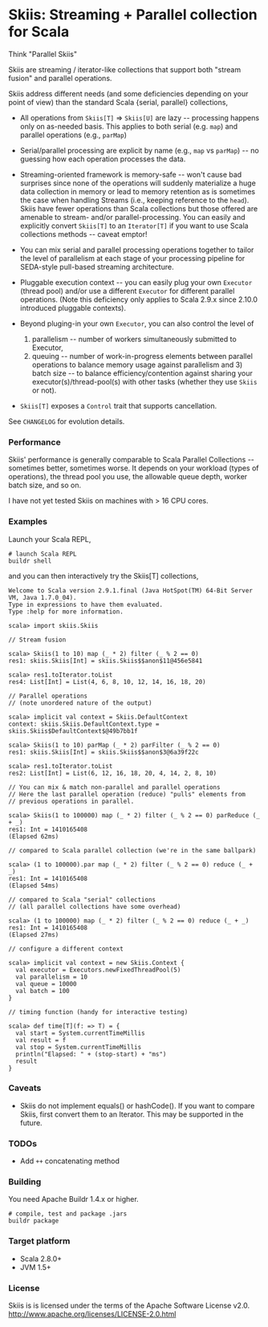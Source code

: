 Skiis: Streaming + Parallel collection for Scala
================================================

Think "Parallel Skiis"

Skiis are streaming / iterator-like collections that support both
"stream fusion" and parallel operations.

Skiis address different needs (and some deficiencies depending on your point of
view) than the standard Scala {serial, parallel} collections,

* All operations from `Skiis[T]` => `Skiis[U]` are lazy -- processing
  happens only on as-needed basis.  This applies to both serial (e.g. `map`) and
  parallel operations (e.g., `parMap`)

* Serial/parallel processing are explicit by name (e.g., `map` vs `parMap`) --
  no guessing how each operation processes the data.

* Streaming-oriented framework is memory-safe -- won't cause bad surprises
  since none of the operations will suddenly materialize a huge data collection
  in memory or lead to memory retention as is sometimes the case when handling
  Streams (i.e., keeping reference to the `head`).  Skiis have fewer operations
  than Scala collections but those offered are amenable to stream-  and/or
  parallel-processing.  You can easily and explicitly convert `Skiis[T]` to an
  `Iterator[T]` if you want to use Scala collections methods -- caveat emptor!

* You can mix serial and parallel processing operations together to tailor the
  level of parallelism at each stage of your processing pipeline for SEDA-style
  pull-based streaming architecture.

* Pluggable execution context -- you can easily plug your own `Executor`
  (thread pool) and/or use a different `Executor` for different parallel operations.  (Note this deficiency only applies to Scala 2.9.x since 2.10.0
  introduced pluggable contexts).

* Beyond pluging-in your own `Executor`, you can also control the level of
  1) parallelism -- number of workers simultaneously submitted to Executor,
  2) queuing -- number of work-in-progress elements between parallel operations
  to balance memory usage against parallelism and 3) batch size -- to balance
  efficiency/contention against sharing your executor(s)/thread-pool(s)
  with other tasks (whether they use `Skiis` or not).

* `Skiis[T]` exposes a `Control` trait that supports cancellation.

See `CHANGELOG` for evolution details.

### Performance ###

Skiis' performance is generally comparable to Scala Parallel Collections --
sometimes better, sometimes worse. It depends on your workload (types of
operations), the thread pool you use, the allowable queue depth, worker batch
size, and so on.

I have not yet tested Skiis on machines with > 16 CPU cores.

### Examples ###

Launch your Scala REPL,

    # launch Scala REPL
    buildr shell

and you can then interactively try the Skiis[T] collections,

    Welcome to Scala version 2.9.1.final (Java HotSpot(TM) 64-Bit Server VM, Java 1.7.0_04).
    Type in expressions to have them evaluated.
    Type :help for more information.

    scala> import skiis.Skiis

    // Stream fusion

    scala> Skiis(1 to 10) map (_ * 2) filter (_ % 2 == 0)
    res1: skiis.Skiis[Int] = skiis.Skiis$$anon$11@456e5841

    scala> res1.toIterator.toList
    res4: List[Int] = List(4, 6, 8, 10, 12, 14, 16, 18, 20)

    // Parallel operations
    // (note unordered nature of the output)

    scala> implicit val context = Skiis.DefaultContext
    context: skiis.Skiis.DefaultContext.type = skiis.Skiis$DefaultContext$@49b7bb1f

    scala> Skiis(1 to 10) parMap (_ * 2) parFilter (_ % 2 == 0)
    res1: skiis.Skiis[Int] = skiis.Skiis$$anon$3@6a39f22c

    scala> res1.toIterator.toList
    res2: List[Int] = List(6, 12, 16, 18, 20, 4, 14, 2, 8, 10)

    // You can mix & match non-parallel and parallel operations
    // Here the last parallel operation (reduce) "pulls" elements from
    // previous operations in parallel.

    scala> Skiis(1 to 100000) map (_ * 2) filter (_ % 2 == 0) parReduce (_ + _)
    res1: Int = 1410165408
    (Elapsed 62ms)

    // compared to Scala parallel collection (we're in the same ballpark)

    scala> (1 to 100000).par map (_ * 2) filter (_ % 2 == 0) reduce (_ + _)
    res1: Int = 1410165408
    (Elapsed 54ms)

    // compared to Scala "serial" collections
    // (all parallel collections have some overhead)

    scala> (1 to 100000) map (_ * 2) filter (_ % 2 == 0) reduce (_ + _)
    res1: Int = 1410165408
    (Elapsed 27ms)

    // configure a different context

    scala> implicit val context = new Skiis.Context {
      val executor = Executors.newFixedThreadPool(5)
      val parallelism = 10
      val queue = 10000
      val batch = 100
    }

    // timing function (handy for interactive testing)

    scala> def time[T](f: => T) = {
      val start = System.currentTimeMillis
      val result = f
      val stop = System.currentTimeMillis
      println("Elapsed: " + (stop-start) + "ms")
      result
    }

### Caveats ###

* Skiis do not implement equals() or hashCode().  If you want to compare Skiis,
  first convert them to an Iterator.   This may be supported in the future.


### TODOs ###

* Add `++` concatenating method

### Building ###

You need Apache Buildr 1.4.x or higher.

    # compile, test and package .jars
    buildr package

### Target platform ###

* Scala 2.8.0+
* JVM 1.5+

### License ###

Skiis is is licensed under the terms of the Apache Software License v2.0.
<http://www.apache.org/licenses/LICENSE-2.0.html>

